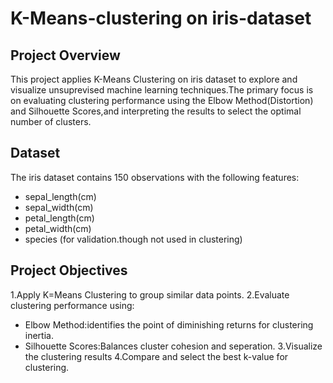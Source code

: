 # K-Means-clustering on iris-dataset
## Project Overview

This project applies K-Means Clustering on iris dataset to explore and visualize unsuprevised machine learning techniques.The primary focus is on evaluating clustering performance using the Elbow Method(Distortion) and Silhouette Scores,and interpreting the results to select the optimal number of clusters.

## Dataset

The iris dataset contains 150 observations with the following features:
* sepal_length(cm)
* sepal_width(cm)
* petal_length(cm)
* petal_width(cm)
* species (for validation.though not used in clustering)

## Project Objectives

1.Apply K=Means Clustering to group similar data points.
2.Evaluate clustering performance using:
  * Elbow Method:identifies the point of diminishing returns for clustering inertia.
  * Silhouette Scores:Balances cluster cohesion and seperation.
3.Visualize the clustering results
4.Compare and select the best k-value for clustering.
